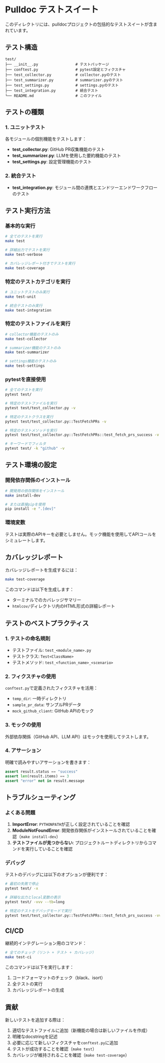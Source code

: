 # Pulldoc テストスイート

このディレクトリには、pulldocプロジェクトの包括的なテストスイートが含まれています。

## テスト構造

```
test/
├── __init__.py                 # テストパッケージ
├── conftest.py                 # pytest設定とフィクスチャ
├── test_collector.py           # collector.pyのテスト
├── test_summarizer.py          # summarizer.pyのテスト
├── test_settings.py            # settings.pyのテスト
├── test_integration.py         # 統合テスト
└── README.md                   # このファイル
```

## テストの種類

### 1. ユニットテスト
各モジュールの個別機能をテストします：
- **test_collector.py**: GitHub PR収集機能のテスト
- **test_summarizer.py**: LLMを使用した要約機能のテスト
- **test_settings.py**: 設定管理機能のテスト

### 2. 統合テスト
- **test_integration.py**: モジュール間の連携とエンドツーエンドワークフローのテスト

## テスト実行方法

### 基本的な実行

```bash
# 全てのテストを実行
make test

# 詳細出力でテストを実行
make test-verbose

# カバレッジレポート付きでテストを実行
make test-coverage
```

### 特定のテストカテゴリを実行

```bash
# ユニットテストのみ実行
make test-unit

# 統合テストのみ実行
make test-integration
```

### 特定のテストファイルを実行

```bash
# collector機能のテストのみ
make test-collector

# summarizer機能のテストのみ
make test-summarizer

# settings機能のテストのみ
make test-settings
```

### pytestを直接使用

```bash
# 全てのテストを実行
pytest test/

# 特定のテストファイルを実行
pytest test/test_collector.py -v

# 特定のテストクラスを実行
pytest test/test_collector.py::TestFetchPRs -v

# 特定のテストメソッドを実行
pytest test/test_collector.py::TestFetchPRs::test_fetch_prs_success -v

# キーワードでフィルタ
pytest test/ -k "github" -v
```

## テスト環境の設定

### 開発依存関係のインストール

```bash
# 開発用の依存関係をインストール
make install-dev

# または直接pipを使用
pip install -e ".[dev]"
```

### 環境変数

テストは実際のAPIキーを必要としません。モック機能を使用してAPIコールをシミュレートします。

## カバレッジレポート

カバレッジレポートを生成するには：

```bash
make test-coverage
```

このコマンドは以下を生成します：
- ターミナルでのカバレッジサマリー
- `htmlcov/`ディレクトリ内のHTML形式の詳細レポート

## テストのベストプラクティス

### 1. テストの命名規則
- テストファイル: `test_<module_name>.py`
- テストクラス: `Test<ClassName>`
- テストメソッド: `test_<function_name>_<scenario>`

### 2. フィクスチャの使用
`conftest.py`で定義されたフィクスチャを活用：
- `temp_dir`: 一時ディレクトリ
- `sample_pr_data`: サンプルPRデータ
- `mock_github_client`: GitHub APIのモック

### 3. モックの使用
外部依存関係（GitHub API、LLM API）はモックを使用してテストします。

### 4. アサーション
明確で読みやすいアサーションを書きます：
```python
assert result.status == "success"
assert len(result.items) == 3
assert "error" not in result.message
```

## トラブルシューティング

### よくある問題

1. **ImportError**: `PYTHONPATH`が正しく設定されていることを確認
2. **ModuleNotFoundError**: 開発依存関係がインストールされていることを確認（`make install-dev`）
3. **テストファイルが見つからない**: プロジェクトルートディレクトリからコマンドを実行していることを確認

### デバッグ

テストのデバッグには以下のオプションが便利です：

```bash
# 最初の失敗で停止
pytest test/ -x

# 詳細な出力とlocal変数の表示
pytest test/ -vvv --tb=long

# 特定のテストをデバッグモードで実行
pytest test/test_collector.py::TestFetchPRs::test_fetch_prs_success -vvv --pdb
```

## CI/CD

継続的インテグレーション用のコマンド：

```bash
# 全てのチェック（リント + テスト + カバレッジ）
make test-ci
```

このコマンドは以下を実行します：
1. コードフォーマットのチェック（black、isort）
2. 全テストの実行
3. カバレッジレポートの生成

## 貢献

新しいテストを追加する際は：

1. 適切なテストファイルに追加（新機能の場合は新しいファイルを作成）
2. 明確なdocstringを記述
3. 必要に応じて新しいフィクスチャを`conftest.py`に追加
4. テストが成功することを確認（`make test`）
5. カバレッジが維持されることを確認（`make test-coverage`）
